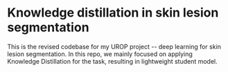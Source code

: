 # Knowledge distillation in skin lesion segmentation

This is the revised codebase for my UROP project -- deep learning for skin lesion segmentation. In this repo, 
we mainly focused on applying Knowledge Distillation for the task, resulting in lightweight student model. 